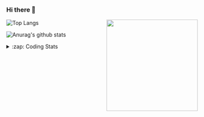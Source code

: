### Hi there 👋

<!--
**tao8687/tao8687** is a ✨ _special_ ✨ repository because its `README.md` (this file) appears on your GitHub profile.

Here are some ideas to get you started:

- 🔭 I’m currently working on ...
- 🌱 I’m currently learning ...
- 👯 I’m looking to collaborate on ...
- 🤔 I’m looking for help with ...
- 💬 Ask me about ...
- 📫 How to reach me: ...
- 😄 Pronouns: ...
- ⚡ Fun fact: ...
-->

<img align='right' src="https://media.giphy.com/media/M9gbBd9nbDrOTu1Mqx/giphy.gif" width="240">

  
![Top Langs](https://github-readme-stats.vercel.app/api/top-langs/?username=tao8687&layout=compact&title_color=23238E&text_color=A67D3D)

![Anurag's github stats](https://github-readme-stats.vercel.app/api?username=tao8687&show_icons=true&&text_color=A67D3D&title_color=23238E&show_icons=false&count_private=true&hide=stars)

<details>
  <summary>:zap: Coding Stats</summary>
  <br>
    
<!--START_SECTION:waka-->

```txt
From: 15 June 2025 - To: 22 June 2025

C                4 hrs 23 mins   ████████▓░░░░░░░░░░░░░░░░   34.87 %
CMake            2 hrs 31 mins   █████░░░░░░░░░░░░░░░░░░░░   20.06 %
Makefile         1 hr 32 mins    ███░░░░░░░░░░░░░░░░░░░░░░   12.17 %
Markdown         1 hr 7 mins     ██▒░░░░░░░░░░░░░░░░░░░░░░   08.99 %
YAML             55 mins         ██░░░░░░░░░░░░░░░░░░░░░░░   07.37 %
```

<!--END_SECTION:waka-->
</details>
